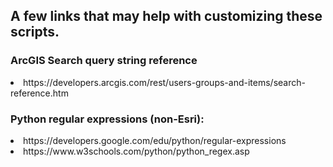 ## A few links that may help with customizing these scripts.

### ArcGIS Search query string reference
<LI>https://developers.arcgis.com/rest/users-groups-and-items/search-reference.htm


### Python regular expressions (non-Esri):
<li>https://developers.google.com/edu/python/regular-expressions
<li>https://www.w3schools.com/python/python_regex.asp

